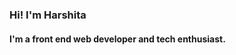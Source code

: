 ### Hi! I'm Harshita 
#### I'm a front end web developer and tech enthusiast.


<!---
HarshitaRajput/HarshitaRajput is a ✨ special ✨ repository because its `README.md` (this file) appears on your GitHub profile.
You can click the Preview link to take a look at your changes.
--->
